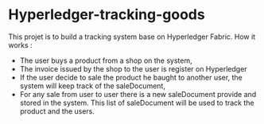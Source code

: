 # Hyperledger-tracking-goods
This projet is to build a tracking system base on Hyperledger Fabric. 
How it works : 
- The user buys a product from a shop on the system,
- The invoice issued by the shop to the user is register on Hyperledger 
- If the user decide to sale the product he baught to another user, the system will keep track of the saleDocument,
- For any sale from user to user there is a new saleDocument provide and stored in the system.
This list of saleDocument will be used to track the product and the users.
